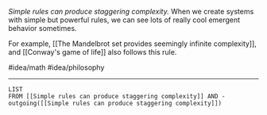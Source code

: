 *Simple rules can produce staggering complexity.* When we create systems with simple but powerful rules, we can see lots of really cool emergent behavior sometimes. 

For example, [[The Mandelbrot set provides seemingly infinite complexity]], and [[Conway's game of life]] also follows this rule. 

#idea/math 
#idea/philosophy 

---
```dataview
LIST
FROM [[Simple rules can produce staggering complexity]] AND -outgoing([[Simple rules can produce staggering complexity]])
```